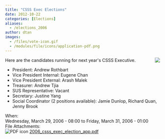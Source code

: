 ```yaml
---
title: "CSSS Exec Elections"
date: 2012-10-22
categories: [Elections]
aliases:
  - /elections_2006
author: dtan
images:
  - /files/vote-icon.gif
  - /modules/file/icons/application-pdf.png
---
```


<div class="field field-name-body field-type-text-with-summary field-label-hidden"><div class="field-items"><div class="field-item even"><p><img src="/files/vote-icon.gif" align="right" style="margin-left: 10px;"> </p>
<p>Here are the candidates running for next year&apos;s CSSS Executive. </p>
<ul>
<li>President: Andrew Rothbart</li>
<li>Vice President Internal: Eugene Chan</li>
<li>Vice President External: Arash Malek</li>
<li>Treasurer: Andrew Tjia</li>
<li>SUS Representative: Vacant</li>
<li>Secretary: Justine Yang</li>
<li>Social Coordinator (2 positions available): Jamie Dunlop, Richard Quan, Jenny Brook</li>
</ul>
</div></div></div><div class="field field-name-field-dates field-type-datetime field-label-above"><div class="field-label">When:&#xA0;</div><div class="field-items"><div class="field-item even"><span class="date-display-range"><span class="date-display-start">Wednesday, March 29, 2006 - 08:00</span> to <span class="date-display-end">Friday, March 31, 2006 - 01:00</span></span></div></div></div><div class="field field-name-field-file-attachments field-type-file field-label-above"><div class="field-label">File Attachments:&#xA0;</div><div class="field-items"><div class="field-item even"><span class="file"><img class="file-icon" alt="PDF icon" title="application/pdf" src="/modules/file/icons/application-pdf.png"> <a href="https://ubccsss.org/files/2006_csss_exec_election_app.pdf" type="application/pdf; length=57596">2006_csss_exec_election_app.pdf</a></span></div></div></div>    <footer>
          </footer>
